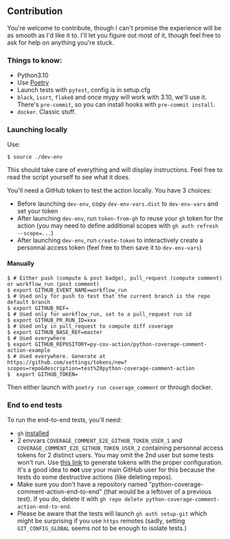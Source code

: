 ## Contribution

You're welcome to contribute, though I can't promise the experience will be as smooth as I'd like it to. I'll let you figure out most of it, though feel free to ask for help on anything you're stuck.

### Things to know:

- Python3.10
- Use [Poetry](https://python-poetry.org/)
- Launch tests with `pytest`, config is in setup.cfg
- `black`, `isort`, `flake8` and once mypy will work with 3.10, we'll use it. There's `pre-commit`, so you can install hooks with `pre-commit install`.
- `docker`. Classic stuff.

### Launching locally

Use:

```console
$ source ./dev-env
```
This should take care of everything and will display instructions.
Feel free to read the script yourself to see what it does.

You'll need a GitHub token to test the action locally. You have 3 choices:
- Before launching `dev-env`, copy `dev-env-vars.dist` to `dev-env-vars` and
  set your token
- After launching `dev-env`, run `token-from-gh` to reuse your `gh` token
  for the action (you may need to define additional scopes with
  `gh auth refresh --scope=...`)
- After launching `dev-env`, run `create-token` to interactively create a
  personnal access token (feel free to then save it to `dev-env-vars`)

#### Manually
```console
$ # Either push (compute & post badge), pull_request (compute comment) or workflow_run (post comment)
$ export GITHUB_EVENT_NAME=workflow_run
$ # Used only for push to test that the current branch is the repo default branch
$ export GITHUB_REF=
$ # Used only for workflow_run, set to a pull_request run id
$ export GITHUB_PR_RUN_ID=xxx
$ # Used only in pull_request to compute diff coverage
$ export GITHUB_BASE_REF=master
$ # Used everywhere
$ export GITHUB_REPOSITORY=py-cov-action/python-coverage-comment-action-example
$ # Used everywhere. Generate at https://github.com/settings/tokens/new?scopes=repo&description=test%20python-coverage-comment-action
$  export GITHUB_TOKEN=
```
Then either launch with `poetry run coverage_comment` or through docker.

### End to end tests

To run the end-to-end tests, you'll need:

- `gh` [installed](https://cli.github.com/)
- 2 envvars `COVERAGE_COMMENT_E2E_GITHUB_TOKEN_USER_1` and `COVERAGE_COMMENT_E2E_GITHUB_TOKEN_USER_2` containing
  personnal access tokens for 2 distinct users. You may omit the 2nd user but
  some tests won't run. Use [this
  link](https://github.com/settings/tokens/new?scopes=repo,workflow,delete_repo&description=Python%20Coverage%20Comment%20Action%20CI%20-%20User%201)
  to generate tokens with the proper configuration.
  It's a good idea to **not** use your main GitHub user for this because the tests
  do some destructive actions (like deleting repos).
- Make sure you don't have a repository named "python-coverage-comment-action-end-to-end"
  (that would be a leftover of a previous test). If you do, delete it with
  `gh repo delete python-coverage-comment-action-end-to-end`.
- Please be aware that the tests will launch `gh auth setup-git` which might be
  surprising if you use `https` remotes (sadly, setting `GIT_CONFIG_GLOBAL`
  seems not to be enough to isolate tests.)
